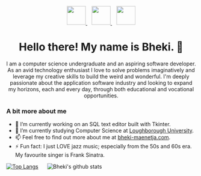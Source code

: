 <p align="center">
  <a href="https://www.linkedin.com/in/bheki-maenetja-350a95192/">
    <img src="https://simpleicons.org/icons/linkedin.svg" height="50px" width="50px" ></img>
  </a>
  &nbsp;&nbsp;
  <a href="mailto:bhekimaenetja@gmail.com">
    <img src="https://simpleicons.org/icons/gmail.svg" height="50px" width="50px"></img>
  </a>
  &nbsp;&nbsp;
  <a href="https://twitter.com/bheki_maenetja">
    <img src="https://simpleicons.org/icons/twitter.svg" height="50px" width="50px"></img>
  </a>
</p>


<h1 align="center">Hello there! My name is Bheki. 👋</h1>

<p align="center">
  I am a computer science undergraduate and an aspiring software developer. As an avid technology enthusiast I love to solve problems imaginatively and leverage my creative skills to build the weird and wonderful. I'm deeply passionate about the application software industry and looking to expand my horizons, each and every day, through both educational and vocational opportunities.
</p>

### A bit more about me

- 🔭 I’m currently working on an SQL text editor built with Tkinter.
- 🌱 I’m currently studying Computer Science at [Loughborough University](https://www.lboro.ac.uk/).
- 📫 Feel free to find out more about me at [bheki-maenetja.com](http://bheki-maenetja.com).
- ⚡ Fun fact: I just LOVE jazz music; especially from the 50s and 60s era. My favourite singer is Frank Sinatra.

[![Top Langs](https://github-readme-stats.vercel.app/api/top-langs/?username=bheki-maenetja&langs_count=10&layout=compact&hide=mathematica,hlsl,shaderlab,c%23)](https://github.com/bheki-maenetja/github-readme-stats)
&nbsp;&nbsp;&nbsp;&nbsp;
![Bheki's github stats](https://github-readme-stats.vercel.app/api?username=bheki-maenetja&show_icons=true)



